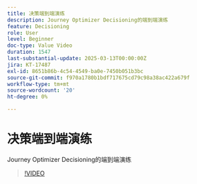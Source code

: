 ```yaml
---
title: 决策端到端演练
description: Journey Optimizer Decisioning的端到端演练
feature: Decisioning
role: User
level: Beginner
doc-type: Value Video
duration: 1547
last-substantial-update: 2025-03-13T00:00:00Z
jira: KT-17487
exl-id: 8651b86b-4c54-4549-ba0e-7450b051b3bc
source-git-commit: f970a1780b1bdf717675cd79c98a38ac422a679f
workflow-type: tm+mt
source-wordcount: '20'
ht-degree: 0%

---
```


# 决策端到端演练

Journey Optimizer Decisioning的端到端演练

>[!VIDEO](https://video.tv.adobe.com/v/3451100/?learn=on&enablevpops)
